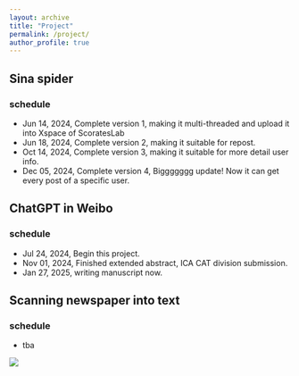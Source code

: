 ```yaml
---
layout: archive
title: "Project"
permalink: /project/
author_profile: true
---
```


## Sina spider
### schedule
- Jun 14, 2024, Complete version 1, making it multi-threaded and upload it into Xspace of ScoratesLab
- Jun 18, 2024, Complete version 2, making it suitable for repost.
- Oct 14, 2024, Complete version 3, making it suitable for more detail user info.
- Dec 05, 2024, Complete version 4, Biggggggg update! Now it can get every post of a specific user.

## ChatGPT in Weibo
### schedule
- Jul 24, 2024, Begin this project.
- Nov 01, 2024, Finished extended abstract, ICA CAT division submission.
- Jan 27, 2025, writing manuscript now.

## Scanning newspaper into text
### schedule
- tba


<img src="https://user-images.githubusercontent.com/543384/192227995-fdb3a693-2f68-4dc4-b9bd-06053066322f.png">
